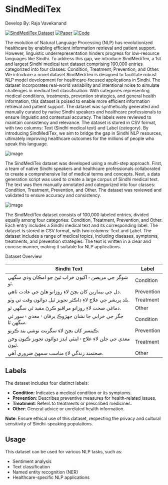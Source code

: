 # SindMediTex
Develop By: Raja Vavekanand


[![SindMediTex Dataset](https://img.shields.io/badge/SindMediTex-Dataset-blue)](https://github.com/rajavavek/SindMediTex/blob/main/SindMediTex.csv)   [![Paper](https://img.shields.io/badge/SindMediTex-Paper-orange)](https://github.com/rajavavek/SindMediTex/blob/main/SindMediTex.csv)  [![Code](https://img.shields.io/badge/SindMediTex-Code-blue)](https://github.com/rajavavek/SindMediTex/tree/main/Codes)


The evolution of Natural Language Processing (NLP) has revolutionized healthcare by enabling efficient information retrieval and patient support. However, linguistic underrepresentation hinders progress for low-resource languages like Sindhi. To address this gap, we introduce SindMediTex, a 1st and largest Sindhi medical text dataset comprising 100,000 entries categorized into four classes: Condition, Treatment, Prevention, and Other. We introduce a novel dataset SindMediTex is designed to facilitate robust NLP model development for healthcare-focused applications in Sindhi. The dataset incorporates real-world variability and intentional noise to simulate challenges in medical text classification. With categories representing medical conditions, treatments, prevention strategies, and general health information, this dataset is poised to enable more efficient information retrieval and patient support. 
The dataset was synthetically generated and manually curated by native Sindhi speakers and healthcare professionals to ensure linguistic and contextual accuracy. The labels were reviewed to maintain consistency and relevance. The dataset is stored in CSV format, with two columns: Text (Sindhi medical text) and Label (category). By introducing SindMediTex, we aim to bridge the gap in Sindhi NLP resources, ultimately improving healthcare outcomes for the millions of people who speak this language.

![image](https://github.com/user-attachments/assets/b8de0d12-c8df-47b8-a530-3b3378d79559)

The SindMediTex dataset was developed using a multi-step approach. First, a team of native Sindhi speakers and healthcare professionals collaborated to create a comprehensive list of medical terms and concepts. Next, a data generation script was used to create a large corpus of Sindhi medical text. The text was then manually annotated and categorized into four classes: Condition, Treatment, Prevention, and Other. The dataset was reviewed and validated to ensure accuracy and consistency.

![image](https://github.com/user-attachments/assets/757646c5-9ac7-451b-afc3-add42cfbb2df)

The SindMediTex dataset consists of 100,000 labeled entries, divided equally among four categories: Condition, Treatment, Prevention, and Other. Each entry includes a Sindhi medical text and its corresponding label. The dataset is stored in CSV format, with two columns: Text and Label. The dataset includes a range of medical topics, including diseases, symptoms, treatments, and prevention strategies. The text is written in a clear and concise manner, making it suitable for NLP applications.

Dataset Overview

| Sindhi Text                                                                 | Label       |
|-----------------------------------------------------------------------------|-------------|
| شوگر جي مريضن ۾ اکيون خراب ٿيڻ جو امڪان وڌي سگهي ٿو.                         | Condition   |
| دل جي بيمارين کان بچڻ لاءِ روزانو هلڻ جي عادت ٺاهي.                            | Prevention  |
| بلڊ پريشر جي علاج لاءِ ڊاڪٽر تجويز ٿيل دوائون وقت تي وٺو.                      | Treatment   |
| دماغي صحت لاءِ روزانو مراقبو ڪرڻ مفيد ٿي سگهي ٿو.                             | Other       |
| جگر جي خرابي جا نشان جھڙوڪ يرقان ۽ معدي ۾ سور ٿي سگهن ٿا.                     | Condition   |
| ڪينسر کان بچڻ لاءِ سگريٽ نوشي بند ڪريو.                                     | Prevention  |
| معدي جي جلن لاءِ علاج ۾ اينٽي ايڊز دوائون تجويز ڪيون وڃن ٿيون.                | Treatment   |
| صحتمند زندگي لاءِ مناسب سمهڻ ضروري آهي.                                      | Other       |

## Labels
The dataset includes four distinct labels:

- **Condition**: Indicates a medical condition or its symptoms.
- **Prevention**: Describes preventive measures for health-related issues.
- **Treatment**: Refers to treatments or prescribed medicines.
- **Other**: General advice or unrelated health information.
  
**Note**: Ensure ethical use of this dataset, respecting the privacy and cultural sensitivity of Sindhi-speaking populations.

## Usage
This dataset can be used for various NLP tasks, such as:

- Sentiment analysis
- Text classification
- Named entity recognition (NER)
- Healthcare-specific NLP applications
